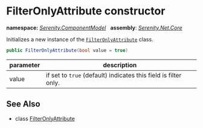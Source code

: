 # FilterOnlyAttribute constructor
**namespace:** *[Serenity.ComponentModel](../../README.md#serenity.componentmodel-namespace)*   **assembly**: *[Serenity.Net.Core](../../README.md)*

Initializes a new instance of the [`FilterOnlyAttribute`](../FilterOnlyAttribute.md) class.

```csharp
public FilterOnlyAttribute(bool value = true)
```

| parameter | description |
| --- | --- |
| value | if set to `true` (default) indicates this field is filter only. |

## See Also

* class [FilterOnlyAttribute](../FilterOnlyAttribute.md)
